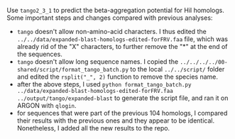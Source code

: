 Use `tango2_3_1` to predict the beta-aggregation potential for Hil homologs. Some important steps and changes compared with previous analyses:

- `tango` doesn't allow non-amino-acid characters. I thus edited the `../../data/expanded-blast-homologs-edited-forFRV.faa` file, which was already rid of the "X" characters, to further remove the "*" at the end of the sequences.
- `tango` doesn't allow long sequence names. I copied the `../../../../00-shared/script/format_tango_batch.py` to the local `../../script/` folder and edited the `rsplit("_", 2)` function to remove the species name.
- after the above steps, I used `python format_tango_batch.py ../data/expanded-blast-homologs-edited-forFRV.faa ../output/tango/expanded-blast` to generate the script file, and ran it on ARGON with `qlogin`.
- for sequences that were part of the previous 104 homologs, I compared their results with the previous ones and they appear to be identical. Nonetheless, I added all the new results to the repo.
